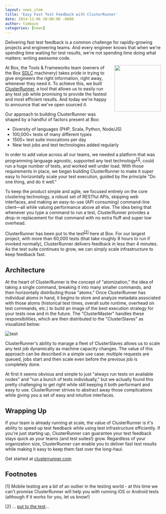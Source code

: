 ```yaml
---
layout: news_item
title: 'Easy Fast Test Feedback with ClusterRunner'
date: 2014-11-06 10:00:00 -0800
author: timbozo
categories: [news]
---
```

Delivering fast test feedback is a common challenge for rapidly-growing projects and engineering teams. And every engineer knows that when we're spending time waiting for test results, we're not spending time doing what matters: writing awesome code.  

<img style="float:right; width:150px; margin-left:10px; margin-bottom:20px;" src="/img/box_clusterrunner_lrg.png">

At Box, the Tools & Frameworks team (owners of the Box [SDLC](https://en.wikipedia.org/wiki/Software_development_process) machinery) takes pride in trying to give engineers the right information, right away, whenever they need it. To achieve this, we built [ClusterRunner](https://www.clusterrunner.com), a tool that allows us to easily run any test job while promising to provide the fastest and most efficient results. And today we're happy to announce that we've open sourced it.

Our approach to building ClusterRunner was shaped by a handful of factors present at Box:

- Diversity of languages (PHP, Scala, Python, Node/JS)
- 100,000+ tests of many different types
- 1500+ test suite invocations per day
- New test jobs and test technologies added regularly

In order to add value across all our teams, we needed a platform that was programming language agnostic, supported any test technology<sup><a href="#1">[1]</a></sup>, could run a huge number of tests, and worked well under load. With those requirements in place, we began building ClusterRunner to make it super easy to horizontally scale your test execution, guided by the principle "Do one thing, and do it well."  

To keep the product simple and agile, we focused entirely on the core clustering technology, a robust set of RESTful APIs, skipping web interfaces, and making an easy-to-use (API consuming) command-line client—all while valuing performance above all else. The idea being that whenever you type a command to run a test, ClusterRunner provides a drop-in replacement for that command with no extra fluff and super low overhead.

ClusterRunner has been put to the test<sup><a href="#2">[2]</a></sup> here at Box. For our largest project, with more than 60,000 tests (that take roughly 8 hours to run if invoked normally), ClusterRunner delivers feedback in less than 4 minutes. As the test suite continues to grow, we can simply scale infrastructure to keep feedback fast.

## Architecture
At the heart of ClusterRunner is the concept of "atomization," the idea of taking a single command, breaking it into many smaller commands, and then horizontally distributing those "atoms." Once ClusterRunner has individual atoms in hand, it begins to store and analyze metadata associated with those atoms (historical test times, overall suite runtime, overhead on test commands, etc.) to build an image of the best execution strategy for your tests now and in the future. The "ClusterMaster" handles these responsibilities, which are then distributed to the "ClusterSlaves" as visualized below:

![test](/img/CR-blog-atomization.png)

ClusterRunner's ability to manage a fleet of ClusterSlaves allows us to scale any test job dynamically as machine capacity changes. The value of this approach can be described in a simple use case: multiple requests are queued, jobs start and then scale even before the previous job is completely done.

At first it seems obvious and simple to just "always run tests on available nodes" and "run a bunch of tests individually," but we actually found this pretty challenging to get right while still keeping it both performant and easy to use. ClusterRunner strives to abstract away those complications while giving you a set of easy and intuitive interfaces.

## Wrapping Up

If your team is already running at scale, the value of ClusterRunner is it's ability to speed up test feedback while using test infrastructure efficiently. If you're just starting up, ClusterRunner can guarantee your test feedback stays quick as your teams (and test suites!) grow. Regardless of your organization size, ClusterRunner can enable you to deliver fast test results while making it easy to keep them fast over the long-haul.

Get started at [clusterrunner.com](https://www.clusterrunner.com/)

## Footnotes

<a name="1">[1]</a> Mobile testing are a bit of an outlier in the testing world - at this time we can't promise ClusterRunner will help you with running iOS or Android tests (although if it works for you, let us know!)

<a name="2">[2]</a> ... [put to the test](/img/meme-duck.gif)...
